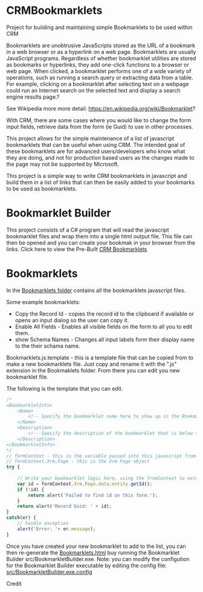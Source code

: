# CRMBookmarklets
Project for building and maintaining simple Bookmarklets to be used within CRM


Bookmarklets are unobtrusive JavaScripts stored as the URL of a bookmark in a web browser or as a hyperlink on a web page. Bookmarklets are usually JavaScript programs. Regardless of whether bookmarklet utilities are stored as bookmarks or hyperlinks, they add one-click functions to a browser or web page. When clicked, a bookmarklet performs one of a wide variety of operations, such as running a search query or extracting data from a table. For example, clicking on a bookmarklet after selecting text on a webpage could run an Internet search on the selected text and display a search engine results page.?

See Wikipedia more more detail: https://en.wikipedia.org/wiki/Bookmarklet?

With CRM, there are some cases where you would like to change the form input fields, retrieve data from the form (ie Guid) to use in other processes.

This project allows for the simple maintenance of a list of javascript bookmarklets that can be useful when using CRM.  The intended goal of these bookmarklets are for advanced users/developers who know what they are doing, and not for production based users as the changes made to the page may not be supported by Microsoft.

This project is a simple way to write CRM bookmarklets in javascript and build them in a list of links that can then be easily added to your bookmarks to be used as bookmarklets.

# Bookmarklet Builder
This project consists of a C# program that will read the javascript bookmarklet files and wrap them into a single html output file.  This file can then be opened and you can create your bookmak in your browser from the links.  Click here to view the Pre-Built [CRM Bookmarklets](src/Bookmarklets.html)

# Bookmarklets
In the [Bookmarklets folder](src/Bookmarklets/) contains all the bookmarklets javascript files.

Some example bookmarklets:
* Copy the Record Id - copies the record id to the clipboard if available or opens an input dialog so the user can copy it.
* Enable All Fields - Enables all visible fields on the form to all you to edit them.
* show Schema Names - Changes all input labels form their display name to the their schama name.

Bookmarklets.js.template - this is a template file that can be copied from to make a new bookmarklets file.  Just copy and rename it with the ".js" extension in the Bookmaklets folder.  From there you can edit you new bookmarklet file.  

The following is the template that you can edit.
```javascript
/*
<BookmarkletInfo>
	<Name>
		<!-- Specify the bookmarklet name here to show up in the Bookmarklets.html file -->
	</Name>
	<Description>
		<!-- Specify the description of the bookmarklet that is below the bookmarklet name in the Bookmarklets.html file.  This description can contain HTML formatting. -->
	</Description>
</BookmarkletInfo>
*/
// formContext - this is the variable passed into this javascript from BookmarkletMain.js wrapper
// formContext.Xrm.Page - this is the Xrm Page object
try {
	
	// Write your bookmarklet logic here, using the fromContext to extarct and/or manipulte
    var id = formContext.Xrm.Page.data.entity.getId();
    if (!id) {
        return alert('Failed to find id on this form.');
    }
	return alert('Record Guid: ' + id);
}
catch(er) {
	// handle exception
    alert('Error: '+ er.message);
}
```

Once you have created your new bookmarklet to add to the list, you can then re-generate the [Bookmarklets.html](src/Bookmarklets.html) buy running the Bookmarklet Builder src/BookmarkletBuilder.exe.  Note: you can modify the configution for the Bookmarklet Builder executable by editing the config file: [src/BookmarkletBuilder.exe.config](src/BookmarkletBuilder.exe.config)


Credit